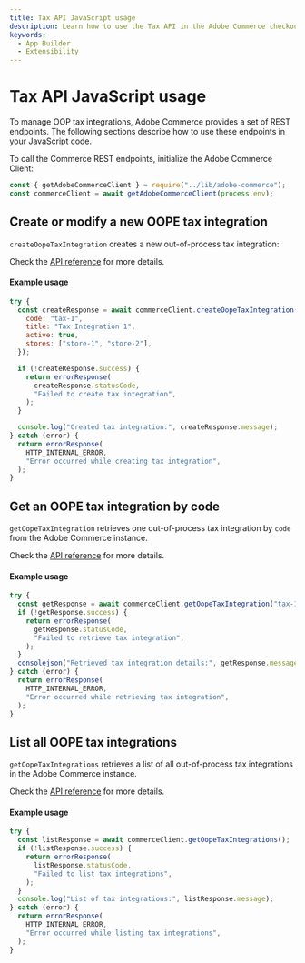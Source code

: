 ```yaml
---
title: Tax API JavaScript usage
description: Learn how to use the Tax API in the Adobe Commerce checkout starter kit.
keywords:
  - App Builder
  - Extensibility
---
```


# Tax API JavaScript usage

To manage OOP tax integrations, Adobe Commerce provides a set of REST endpoints. The following sections describe how to use these endpoints in your JavaScript code.

To call the Commerce REST endpoints, initialize the Adobe Commerce Client:

```javascript
const { getAdobeCommerceClient } = require("../lib/adobe-commerce");
const commerceClient = await getAdobeCommerceClient(process.env);
```

## Create or modify a new OOPE tax integration

`createOopeTaxIntegration` creates a new out-of-process tax integration:

Check the [API reference](tax-reference.md/#create-or-modify-a-new-oope-tax-integration) for more details.

<CodeBlock slots="heading, code" repeat="1" languages="javascript" />

#### Example usage

```javascript
try {
  const createResponse = await commerceClient.createOopeTaxIntegration({
    code: "tax-1",
    title: "Tax Integration 1",
    active: true,
    stores: ["store-1", "store-2"],
  });

  if (!createResponse.success) {
    return errorResponse(
      createResponse.statusCode,
      "Failed to create tax integration",
    );
  }

  console.log("Created tax integration:", createResponse.message);
} catch (error) {
  return errorResponse(
    HTTP_INTERNAL_ERROR,
    "Error occurred while creating tax integration",
  );
}
```

## Get an OOPE tax integration by code

`getOopeTaxIntegration` retrieves one out-of-process tax integration by `code` from the Adobe Commerce instance.

Check the [API reference](tax-reference.md/#get-an-oope-tax-integration-by-code) for more details.

<CodeBlock slots="heading, code" repeat="1" languages="javascript" />

#### Example usage

```javascript
try {
  const getResponse = await commerceClient.getOopeTaxIntegration("tax-1");
  if (!getResponse.success) {
    return errorResponse(
      getResponse.statusCode,
      "Failed to retrieve tax integration",
    );
  }
  consolejson("Retrieved tax integration details:", getResponse.message);
} catch (error) {
  return errorResponse(
    HTTP_INTERNAL_ERROR,
    "Error occurred while retrieving tax integration",
  );
}
```

## List all OOPE tax integrations

`getOopeTaxIntegrations` retrieves a list of all out-of-process tax integrations in the Adobe Commerce instance.

Check the [API reference](tax-reference.md/#list-all-oope-tax-integrations) for more details.

<CodeBlock slots="heading, code" repeat="1" languages="javascript" />

#### Example usage

```javascript
try {
  const listResponse = await commerceClient.getOopeTaxIntegrations();
  if (!listResponse.success) {
    return errorResponse(
      listResponse.statusCode,
      "Failed to list tax integrations",
    );
  }
  console.log("List of tax integrations:", listResponse.message);
} catch (error) {
  return errorResponse(
    HTTP_INTERNAL_ERROR,
    "Error occurred while listing tax integrations",
  );
}
```
